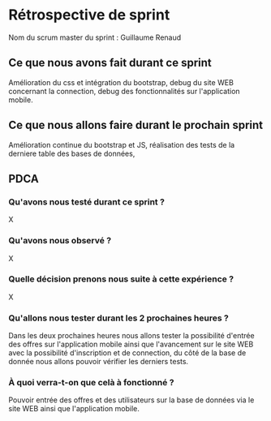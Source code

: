 # Rétrospective de sprint

Nom du scrum master du sprint : Guillaume Renaud

## Ce que nous avons fait durant ce sprint
Amélioration du css et intégration du bootstrap, debug du site WEB concernant la connection, debug des fonctionnalités sur l'application mobile. 
## Ce que nous allons faire durant le prochain sprint
Amélioration continue du bootstrap et JS, réalisation des tests de la derniere table des bases de données,  
## PDCA 
### Qu'avons nous testé durant ce sprint ? 
X
### Qu'avons nous observé ? 
X
### Quelle décision prenons nous suite à cette expérience ? 
X
### Qu'allons nous tester durant les 2 prochaines heures ? 
Dans les deux prochaines heures nous allons tester la possibilité d'entrée des offres sur l'application mobile ainsi que l'avancement sur le site WEB avec la possibilité d'inscription et de connection, du côté de la base de donnée nous allons pouvoir vérifier les derniers tests. 
### À quoi verra-t-on que celà à fonctionné ?
Pouvoir entrée des offres et des utilisateurs sur la base de données via le site WEB ainsi que l'application mobile. 
